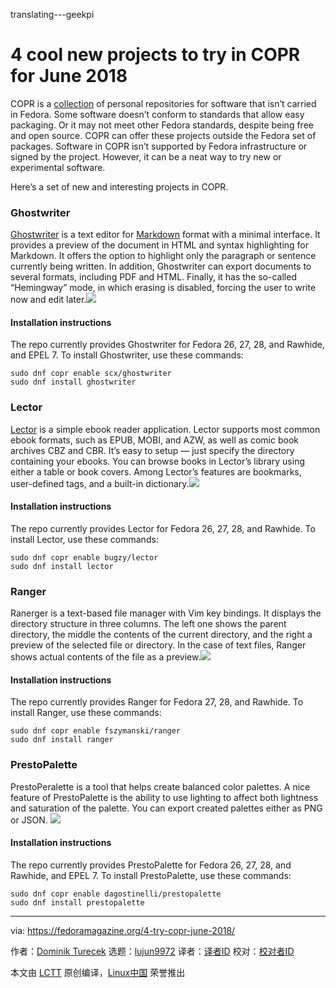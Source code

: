 translating---geekpi

4 cool new projects to try in COPR for June 2018
======
COPR is a [collection][1] of personal repositories for software that isn’t carried in Fedora. Some software doesn’t conform to standards that allow easy packaging. Or it may not meet other Fedora standards, despite being free and open source. COPR can offer these projects outside the Fedora set of packages. Software in COPR isn’t supported by Fedora infrastructure or signed by the project. However, it can be a neat way to try new or experimental software.

Here’s a set of new and interesting projects in COPR.

### Ghostwriter

[Ghostwriter][2] is a text editor for [Markdown][3] format with a minimal interface. It provides a preview of the document in HTML and syntax highlighting for Markdown. It offers the option to highlight only the paragraph or sentence currently being written. In addition, Ghostwriter can export documents to several formats, including PDF and HTML. Finally, it has the so-called “Hemingway” mode, in which erasing is disabled, forcing the user to write now and edit later.![][4]

#### Installation instructions

The repo currently provides Ghostwriter for Fedora 26, 27, 28, and Rawhide, and EPEL 7. To install Ghostwriter, use these commands:
```
sudo dnf copr enable scx/ghostwriter
sudo dnf install ghostwriter

```

### Lector

[Lector][5] is a simple ebook reader application. Lector supports most common ebook formats, such as EPUB, MOBI, and AZW, as well as comic book archives CBZ and CBR. It’s easy to setup — just specify the directory containing your ebooks. You can browse books in Lector’s library using either a table or book covers. Among Lector’s features are bookmarks, user-defined tags, and a built-in dictionary.![][6]

#### Installation instructions

The repo currently provides Lector for Fedora 26, 27, 28, and Rawhide. To install Lector, use these commands:
```
sudo dnf copr enable bugzy/lector
sudo dnf install lector

```

### Ranger

Ranerger is a text-based file manager with Vim key bindings. It displays the directory structure in three columns. The left one shows the parent directory, the middle the contents of the current directory, and the right a preview of the selected file or directory. In the case of text files, Ranger shows actual contents of the file as a preview.![][7]

#### Installation instructions

The repo currently provides Ranger for Fedora 27, 28, and Rawhide. To install Ranger, use these commands:
```
sudo dnf copr enable fszymanski/ranger
sudo dnf install ranger

```

### PrestoPalette

PrestoPeralette is a tool that helps create balanced color palettes. A nice feature of PrestoPalette is the ability to use lighting to affect both lightness and saturation of the palette. You can export created palettes either as PNG or JSON.
![][8]

#### Installation instructions

The repo currently provides PrestoPalette for Fedora 26, 27, 28, and Rawhide, and EPEL 7. To install PrestoPalette, use these commands:
```
sudo dnf copr enable dagostinelli/prestopalette
sudo dnf install prestopalette

```


--------------------------------------------------------------------------------

via: https://fedoramagazine.org/4-try-copr-june-2018/

作者：[Dominik Turecek][a]
选题：[lujun9972](https://github.com/lujun9972)
译者：[译者ID](https://github.com/译者ID)
校对：[校对者ID](https://github.com/校对者ID)

本文由 [LCTT](https://github.com/LCTT/TranslateProject) 原创编译，[Linux中国](https://linux.cn/) 荣誉推出

[a]:https://fedoramagazine.org
[1]:https://copr.fedorainfracloud.org/
[2]:http://wereturtle.github.io/ghostwriter/
[3]:https://daringfireball.net/
[4]:https://fedoramagazine.org/wp-content/uploads/2018/05/ghostwriter.png
[5]:https://github.com/BasioMeusPuga/Lector
[6]:https://fedoramagazine.org/wp-content/uploads/2018/05/lector.png
[7]:https://fedoramagazine.org/wp-content/uploads/2018/05/ranger.png
[8]:https://fedoramagazine.org/wp-content/uploads/2018/05/prestopalette.png
